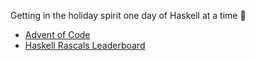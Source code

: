 Getting in the holiday spirit one day of Haskell at a time 🎄

- [Advent of Code](https://adventofcode.com/2024)
- [Haskell Rascals Leaderboard](https://adventofcode.com/2024/leaderboard/private/view/274356)
